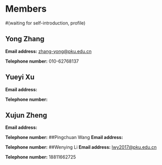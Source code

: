 # Members
#(waiting for self-introduction, profile)
## Yong Zhang
**Email address:**
zhang-yong@pku.edu.cn

**Telephone number:**
010-62768137

## Yueyi Xu
**Email address:**

**Telephone number:**
## Xujun Zheng
**Email address:**

**Telephone number:**
##Pingchuan Wang
**Email address:**

**Telephone number:**
##Wenying Li
**Email address:**
lwy2017@pku.edu.cn

**Telephone number:**
18811662725